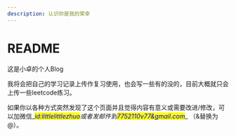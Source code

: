 ```yaml
---
description: 认识你是我的荣幸
---
```


# README

这是小卓的个人Blog

我将会把自己的学习记录上传作复习使用，也会写一些有的没的，目前大概就只会上传一些leetcode练习。

如果你以各种方式突然发现了这个页面并且觉得内容有意义或需要改进/修改，可以加微信\__<mark style="color:blue;">id:littlelittlezhuo</mark>_或者发邮件到_<mark style="color:blue;">7752110v77\&gmail.com</mark>_\_ （&替换为@）。
